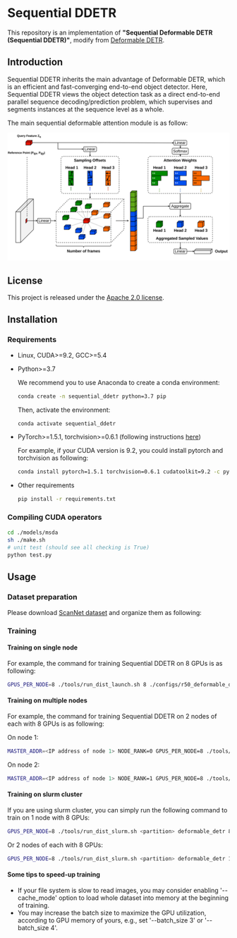 # Sequential DDETR

This repository is an implementation of **"Sequential Deformable DETR (Sequential DDETR)"**, modify from [Deformable DETR](https://github.com/fundamentalvision/Deformable-DETR).

## Introduction

Sequential DDETR inherits the main advantage of Deformable DETR, which is an efficient and fast-converging end-to-end object detector. Here, Sequential DDETR views the object detection task as a direct end-to-end parallel sequence decoding/prediction problem, which supervises and segments instances at the sequence level as a whole.

The main sequential deformable attention module is as follow:

![deformable_detr](./figs/attention_module.png)

## License

This project is released under the [Apache 2.0 license](./LICENSE).

## Installation

### Requirements

- Linux, CUDA>=9.2, GCC>=5.4
- Python>=3.7

  We recommend you to use Anaconda to create a conda environment:

  ```bash
  conda create -n sequential_ddetr python=3.7 pip
  ```

  Then, activate the environment:

  ```bash
  conda activate sequential_ddetr
  ```

- PyTorch>=1.5.1, torchvision>=0.6.1 (following instructions [here](https://pytorch.org/))

  For example, if your CUDA version is 9.2, you could install pytorch and torchvision as following:

  ```bash
  conda install pytorch=1.5.1 torchvision=0.6.1 cudatoolkit=9.2 -c pytorch
  ```

- Other requirements
  ```bash
  pip install -r requirements.txt
  ```

### Compiling CUDA operators

```bash
cd ./models/msda
sh ./make.sh
# unit test (should see all checking is True)
python test.py
```

## Usage

### Dataset preparation

Please download [ScanNet dataset](http://www.scan-net.org/) and organize them as following:

### Training

#### Training on single node

For example, the command for training Sequential DDETR on 8 GPUs is as following:

```bash
GPUS_PER_NODE=8 ./tools/run_dist_launch.sh 8 ./configs/r50_deformable_detr.sh
```

#### Training on multiple nodes

For example, the command for training Sequential DDETR on 2 nodes of each with 8 GPUs is as following:

On node 1:

```bash
MASTER_ADDR=<IP address of node 1> NODE_RANK=0 GPUS_PER_NODE=8 ./tools/run_dist_launch.sh 16 ./configs/r50_deformable_detr.sh
```

On node 2:

```bash
MASTER_ADDR=<IP address of node 1> NODE_RANK=1 GPUS_PER_NODE=8 ./tools/run_dist_launch.sh 16 ./configs/r50_deformable_detr.sh
```

#### Training on slurm cluster

If you are using slurm cluster, you can simply run the following command to train on 1 node with 8 GPUs:

```bash
GPUS_PER_NODE=8 ./tools/run_dist_slurm.sh <partition> deformable_detr 8 configs/r50_deformable_detr.sh
```

Or 2 nodes of each with 8 GPUs:

```bash
GPUS_PER_NODE=8 ./tools/run_dist_slurm.sh <partition> deformable_detr 16 configs/r50_deformable_detr.sh
```

#### Some tips to speed-up training

- If your file system is slow to read images, you may consider enabling '--cache_mode' option to load whole dataset into memory at the beginning of training.
- You may increase the batch size to maximize the GPU utilization, according to GPU memory of yours, e.g., set '--batch_size 3' or '--batch_size 4'.
